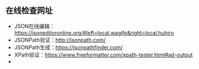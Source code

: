 
## 在线检查网址
- JSON在线编辑：https://jsoneditoronline.org/#left=local.wagife&right=local.huhiro
- JSONPath验证：http://jsonpath.com/
- JSONPath生成：https://jsonpathfinder.com/
- XPath验证：https://www.freeformatter.com/xpath-tester.html#ad-output
- 